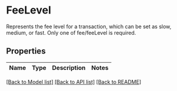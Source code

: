 # FeeLevel

Represents the fee level for a transaction, which can be set as slow, medium, or fast. Only one of fee/feeLevel is required.

## Properties

Name | Type | Description | Notes
------------ | ------------- | ------------- | -------------

[[Back to Model list]](../README.md#documentation-for-models) [[Back to API list]](../README.md#documentation-for-api-endpoints) [[Back to README]](../README.md)


